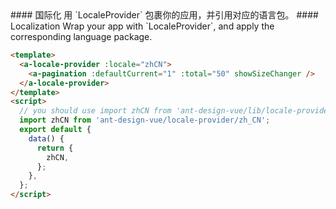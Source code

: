 <cn>
#### 国际化
用 `LocaleProvider` 包裹你的应用，并引用对应的语言包。
</cn>

<us>
#### Localization
Wrap your app with `LocaleProvider`, and apply the corresponding language package.
</us>

```html
<template>
  <a-locale-provider :locale="zhCN">
    <a-pagination :defaultCurrent="1" :total="50" showSizeChanger />
  </a-locale-provider>
</template>
<script>
  // you should use import zhCN from 'ant-design-vue/lib/locale-provider/zh_CN';
  import zhCN from 'ant-design-vue/locale-provider/zh_CN';
  export default {
    data() {
      return {
        zhCN,
      };
    },
  };
</script>
```

